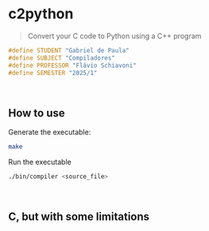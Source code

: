 # c2python

> Convert your C code to Python using a C++ program

```cpp
#define STUDENT "Gabriel de Paula"
#define SUBJECT "Compiladores"
#define PROFESSOR "Flávio Schiavoni"
#define SEMESTER "2025/1"
```

&nbsp;

## How to use

Generate the executable:

```bash
make
```

Run the executable

```bash
./bin/compiler <source_file>
```

&nbsp;

## C, but with some limitations
